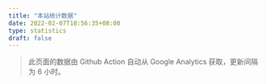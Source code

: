 ```yaml
---
title: "本站统计数据"
date: 2022-02-07T18:56:35+08:00
type: statistics
draft: false
---
```


>此页面的数据由 Github Action 自动从 Google Analytics 获取，更新间隔为 6 小时。


